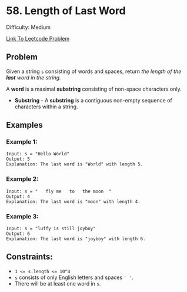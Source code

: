 # 58. Length of Last Word
Difficulty: Medium

[Link To Leetcode Problem](https://leetcode.com/problems/length-of-last-word/)

## Problem
Given a string `s` consisting of words and spaces, return *the length of the **last** word in the string.*

A **word** is a maximal **substring** consisting of non-space characters only.
- **Substring** - A **substring** is a contiguous non-empty sequence of characters within a string.

## Examples
### Example 1:
```
Input: s = "Hello World"
Output: 5
Explanation: The last word is "World" with length 5.
```
### Example 2:
```
Input: s = "   fly me   to   the moon  "
Output: 4
Explanation: The last word is "moon" with length 4.
```
### Example 3:
```
Input: s = "luffy is still joyboy"
Output: 6
Explanation: The last word is "joyboy" with length 6.
```

## Constraints:
- `1 <= s.length <= 10^4`
- `s` consists of only English letters and spaces `' '`.
- There will be at least one word in `s`.